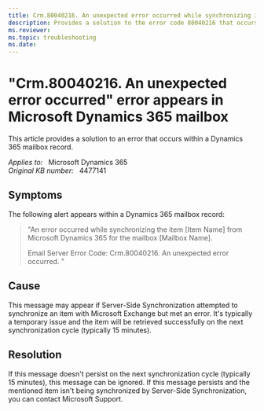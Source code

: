 ```yaml
---
title: Crm.80040216. An unexpected error occurred while synchronizing item
description: Provides a solution to the error code 80040216 that occurs within a Dynamics 365 mailbox record.
ms.reviewer: 
ms.topic: troubleshooting
ms.date: 
---
```

# "Crm.80040216. An unexpected error occurred" error appears in Microsoft Dynamics 365 mailbox

This article provides a solution to an error that occurs within a Dynamics 365 mailbox record.

_Applies to:_ &nbsp; Microsoft Dynamics 365  
_Original KB number:_ &nbsp; 4477141

## Symptoms

The following alert appears within a Dynamics 365 mailbox record:

> "An error occurred while synchronizing the item [Item Name] from Microsoft Dynamics 365 for the mailbox [Mailbox Name].
>
> Email Server Error Code: Crm.80040216. An unexpected error occurred. "

## Cause

This message may appear if Server-Side Synchronization attempted to synchronize an item with Microsoft Exchange but met an error. It's typically a temporary issue and the item will be retrieved successfully on the next synchronization cycle (typically 15 minutes).

## Resolution

If this message doesn't persist on the next synchronization cycle (typically 15 minutes), this message can be ignored. If this message persists and the mentioned item isn't being synchronized by Server-Side Synchronization, you can contact Microsoft Support.

